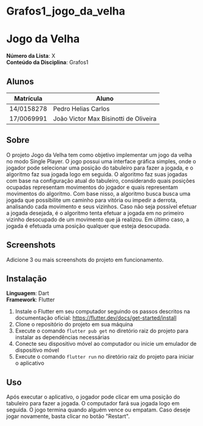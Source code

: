 # Grafos1_jogo_da_velha

# Jogo da Velha

**Número da Lista**: X<br>
**Conteúdo da Disciplina**: Grafos1<br>

## Alunos
|Matrícula | Aluno |
| -- | -- |
| 14/0158278  | Pedro Helias Carlos |
| 17/0069991  |  João Victor Max Bisinotti de Oliveira |

## Sobre 
O projeto Jogo da Velha tem como objetivo implementar um jogo da velha no modo Single Player. O jogo possui uma interface gráfica simples, onde o jogador pode selecionar uma posição do tabuleiro para fazer a jogada, e o algoritmo faz sua jogada logo em seguida. O algoritmo faz suas jogadas com base na configuração atual do tabuleiro, considerando quais posições ocupadas representam movimentos do jogador e quais representam movimentos do algoritmo. Com base nisso, a algoritmo busca busca uma jogada que possibilite um caminho para vitória ou impedir a derrota, analisando cada movimento e seus vizinhos. Caso não seja possível efetuar a jogada desejada, é o algoritmo tenta efetuar a jogada em no primeiro vizinho desocupado de um movimento que já realizou.
Em último caso, a jogada é efetuada uma posição qualquer que esteja desocupada.

## Screenshots
Adicione 3 ou mais screenshots do projeto em funcionamento.

## Instalação 
**Linguagem**: Dart<br>
**Framework**: Flutter<br>

1. Instale o Flutter em seu computador seguindo os passos descritos na documentação oficial: https://flutter.dev/docs/get-started/install
2. Clone o repositório do projeto em sua máquina
3. Execute o comando `flutter pub get` no diretório raiz do projeto para instalar as dependências necessárias
4. Conecte seu dispositivo móvel ao computador ou inicie um emulador de dispositivo móvel
5. Execute o comando `flutter run` no diretório raiz do projeto para iniciar o aplicativo


## Uso 
Após executar o aplicativo, o jogador pode clicar em uma posição do tabuleiro para fazer a jogada. O computador fará sua jogada logo em seguida. O jogo termina quando alguém vence ou empatam. Caso deseje jogar novamente, basta clicar no botão "Restart".
